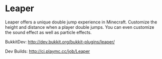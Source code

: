 Leaper
======

Leaper offers a unique double jump experience in Minecraft. Customize the height and distance when a player double jumps. You can even customize the sound effect as well as particle effects.

BukkitDev: http://dev.bukkit.org/bukkit-plugins/leaper/

Dev Builds: http://ci.playmc.cc/job/Leaper

